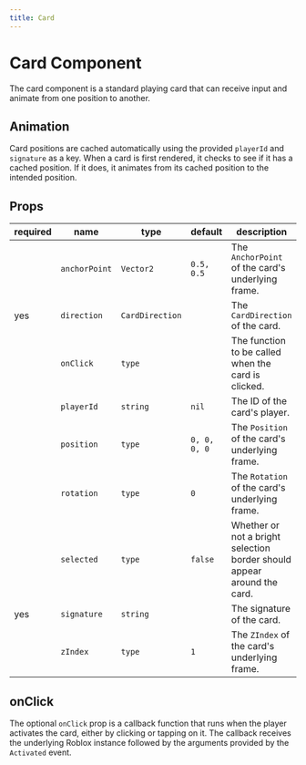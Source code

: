 ```yaml
---
title: Card
---
```


# Card Component

The card component is a standard playing card that can receive input and animate from one position to another.

## Animation

Card positions are cached automatically using the provided `playerId` and `signature` as a key. When a card is first rendered, it checks to see if it has a cached position. If it does, it animates from its cached position to the intended position.

## Props

|required|name|type|default|description|
|-|-|-|-|-|
||`anchorPoint`|`Vector2`|`0.5, 0.5`|The `AnchorPoint` of the card's underlying frame.|
|yes|`direction`|`CardDirection`||The `CardDirection` of the card.|
||`onClick`|`type`||The function to be called when the card is clicked.|
||`playerId`|`string`|`nil`|The ID of the card's player.|
||`position`|`type`|`0, 0, 0, 0`|The `Position` of the card's underlying frame.|
||`rotation`|`type`|`0`|The `Rotation` of the card's underlying frame.|
||`selected`|`type`|`false`|Whether or not a bright selection border should appear around the card.|
|yes|`signature`|`string`||The signature of the card.|
||`zIndex`|`type`|`1`|The `ZIndex` of the card's underlying frame.|

## onClick

The optional `onClick` prop is a callback function that runs when the player activates the card, either by clicking or tapping on it. The callback receives the underlying Roblox instance followed by the arguments provided by the `Activated` event.

